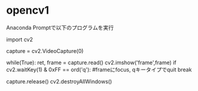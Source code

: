 # opencv1

Anaconda Promptで以下のプログラムを実行

import cv2

capture = cv2.VideoCapture(0)

while(True):
    ret, frame = capture.read()
    cv2.imshow('frame',frame)
    if cv2.waitKey(1) & 0xFF == ord('q'): #frameにfocus, qキータイプでquit
        break

capture.release()
cv2.destroyAllWindows()
